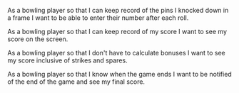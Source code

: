 As a bowling player
so that I can keep record of the pins I knocked down in a frame
I want to be able to enter their number after each roll.

As a bowling player
so that I can keep record of my score
I want to see my score on the screen.

As a bowling player
so that I don't have to calculate bonuses
I want to see my score inclusive of strikes and spares.

As a bowling player
so that I know when the game ends
I want to be notified of the end of the game and see my final score.
